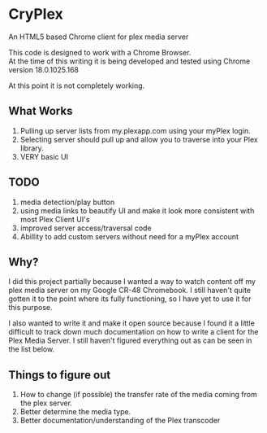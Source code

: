 CryPlex
=======

An HTML5 based Chrome client for plex media server

This code is designed to work with a Chrome Browser.  
At the time of this writing it is being developed and tested using Chrome version 18.0.1025.168

At this point it is not completely working.

What Works
----------
1. Pulling up server lists from my.plexapp.com using your myPlex login.
1. Selecting server should pull up and allow you to traverse into your Plex library.
1. VERY basic UI

TODO
----
1. media detection/play button
1. using media links to beautify UI and make it look more consistent with most Plex Client UI's
1. improved server access/traversal code
1. Abillity to add custom servers without need for a myPlex account

Why?
----
I did this project partially because I wanted a way to watch content off my plex media server on my Google CR-48 Chromebook.
I still haven't quite gotten it to the point where its fully functioning, so I have yet to use it for this purpose.

I also wanted to write it and make it open source because I found it a little difficult to track down much documentation on how to write
a client for the Plex Media Server.  I still haven't figured everything out as can be seen in the list below.

Things to figure out
--------------------
1. How to change (if possible) the transfer rate of the media coming from the plex server.
1. Better determine the media type.
1. Better documentation/understanding of the Plex transcoder